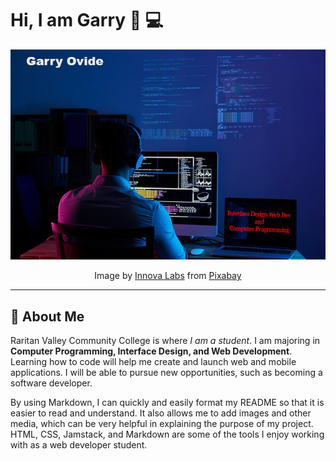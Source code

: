 # Hi, I am Garry 👋 💻

<p align="center"><img src="/img/software-developer1.jpg" alt="developer"></p>

<p align="center">Image by <a href="https://pixabay.com/users/innovalabs-22783312/?utm_source=link-attribution&amp;utm_medium=referral&amp;utm_campaign=image&amp;utm_content=6521720">Innova Labs</a> from <a href="https://pixabay.com//?utm_source=link-attribution&amp;utm_medium=referral&amp;utm_campaign=image&amp;utm_content=6521720">Pixabay</a></p>

---

## 🚀 About Me

Raritan Valley Community College is where *I am a student*. I am majoring in **Computer Programming, Interface Design, and Web Development**. 
Learning how to code will help me create and launch web and mobile applications. I will be able to pursue new opportunities, such as becoming a software developer. 

By using Markdown, I can quickly and easily format my README so that it is easier to read and understand. It also allows me to add images and other media, which can be very helpful in explaining the purpose of my project. HTML, CSS, Jamstack, and Markdown are some of the tools I enjoy working with as a web developer student.

